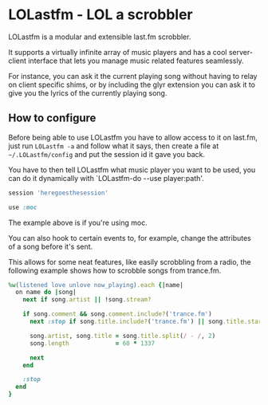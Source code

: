 LOLastfm - LOL a scrobbler
==========================
LOLastfm is a modular and extensible last.fm scrobbler.

It supports a virtually infinite array of music players and has a cool server-client
interface that lets you manage music related features seamlessly.

For instance, you can ask it the current playing song without having to relay on client specific
shims, or by including the glyr extension you can ask it to give you the lyrics of the currently
playing song.

How to configure
----------------
Before being able to use LOLastfm you have to allow access to it on last.fm, just run `LOLastfm -a`
and follow what it says, then create a file at `~/.LOLastfm/config` and put the session id it gave you
back.

You have to then tell LOLastfm what music player you want to be used, you can do it dynamically with
`LOLastfm-do --use player:path'.

```ruby
session 'heregoesthesession'

use :moc
```

The example above is if you're using moc.

You can also hook to certain events to, for example, change the attributes of a song before it's sent.

This allows for some neat features, like easily scrobbling from a radio, the following example shows
how to scrobble songs from trance.fm.

```ruby
%w(listened love unlove now_playing).each {|name|
  on name do |song|
    next if song.artist || !song.stream?

    if song.comment && song.comment.include?('trance.fm')
      next :stop if song.title.include?('trance.fm') || song.title.start_with?('Trance - FM-')

      song.artist, song.title = song.title.split(/ - /, 2)
      song.length             = 60 * 1337

      next
    end

    :stop
  end
}
```
